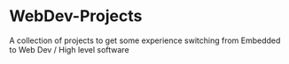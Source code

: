 # WebDev-Projects
A collection of projects to get some experience switching from Embedded to Web Dev / High level software
